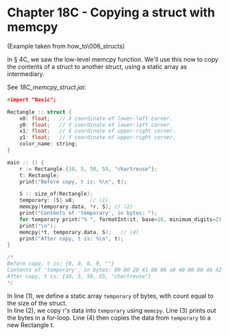 # Chapter 18C - Copying a struct with memcpy
(Example taken from how_to\006_structs)

In § 4C, we saw the low-level memcpy function. We'll use this now to copy the contents of a struct to another struct, using a static array as intermediary. 

See *18C_memcpy_struct.jai*:
```c++
#import "Basic";

Rectangle :: struct {  
    x0: float;   // X coordinate of lower-left corner.
    y0: float;   // Y coordinate of lower-left corner.
    x1: float;   // X coordinate of upper-right corner.
    y1: float;   // Y coordinate of upper-right corner.
    color_name: string;   
}

main :: () {
    r := Rectangle.{10, 5, 50, 55, "chartreuse"};   
    t: Rectangle;
    print("Before copy, t is: %\n", t);

    S :: size_of(Rectangle);
    temporary: [S] u8;     // (1)
    memcpy(temporary.data, *r, S); // (2) 
    print("Contents of 'temporary', in bytes: ");
    for temporary print("% ", formatInt(it, base=16, minimum_digits=2)); // (3) 
    print("\n");
    memcpy(*t, temporary.data, S);   // (4) 
    print("After copy, t is: %\n", t);
}

/*
Before copy, t is: {0, 0, 0, 0, ""}
Contents of 'temporary', in bytes: 00 00 20 41 00 00 a0 40 00 00 48 42 00 00 5c 42 0a 00 00 00 00 00 00 00 b8 51 4d b7 f7 7f 00 00
After copy, t is: {10, 5, 50, 55, "chartreuse"}
*/
```

In line (1), we define a static array `temporary` of bytes, with count equal to the size of the struct.  
In line (2), we copy r's data into `temporary` using `memcpy`. Line (3) prints out the bytes in a for-loop. Line (4) then copies the data from `temporary` to a new Rectangle t.
